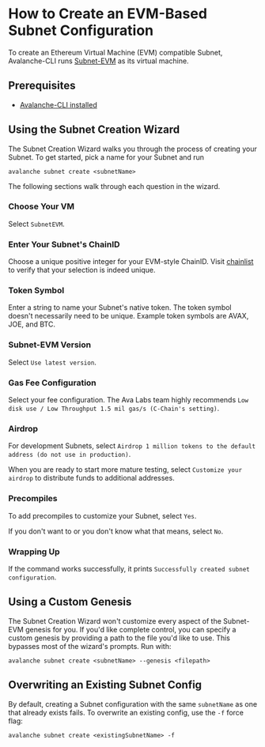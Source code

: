 # How to Create an EVM-Based Subnet Configuration

To create an Ethereum Virtual Machine (EVM) compatible Subnet, Avalanche-CLI
runs [Subnet-EVM](https://github.com/ava-labs/subnet-evm) as its virtual machine.

## Prerequisites

- [Avalanche-CLI installed](install-avalanche-cli)

## Using the Subnet Creation Wizard

The Subnet Creation Wizard walks you through the process of creating your Subnet. To get started,
pick a name for your Subnet and run

```shell
avalanche subnet create <subnetName>
```

The following sections walk through each question in the wizard.

### Choose Your VM

Select `SubnetEVM`.

### Enter Your Subnet's ChainID

Choose a unique positive integer for your EVM-style ChainID. Visit
[chainlist](https://chainlist.org/) to verify that your selection is indeed unique.

### Token Symbol

Enter a string to name your Subnet's native token. The token symbol doesn't necessarily need to be
unique. Example token symbols are AVAX, JOE, and BTC.

### Subnet-EVM Version

Select `Use latest version`.

### Gas Fee Configuration

Select your fee configuration. The Ava Labs team highly recommends
`Low disk use / Low Throughput 1.5 mil gas/s (C-Chain's setting)`.

### Airdrop

For development Subnets, select `Airdrop 1 million tokens to the default address (do not use in production)`.

When you are ready to start more mature testing, select `Customize your airdrop` to distribute
funds to additional addresses.

### Precompiles

To add precompiles to customize your Subnet, select `Yes`.

If you don't want to or you don't know what that means, select `No`.

### Wrapping Up

If the command works successfully, it prints `Successfully created subnet configuration`.

## Using a Custom Genesis

The Subnet Creation Wizard won't customize every aspect of the Subnet-EVM genesis for you. If
you'd like complete control, you can specify a custom genesis by providing a path to the file
you'd like to use. This bypasses most of the wizard's prompts. Run with:

```shell
avalanche subnet create <subnetName> --genesis <filepath>
```

## Overwriting an Existing Subnet Config

By default, creating a Subnet configuration with the same `subnetName` as one that already exists
fails. To overwrite an existing config, use the `-f` force flag:

```shell
avalanche subnet create <existingSubnetName> -f
```
